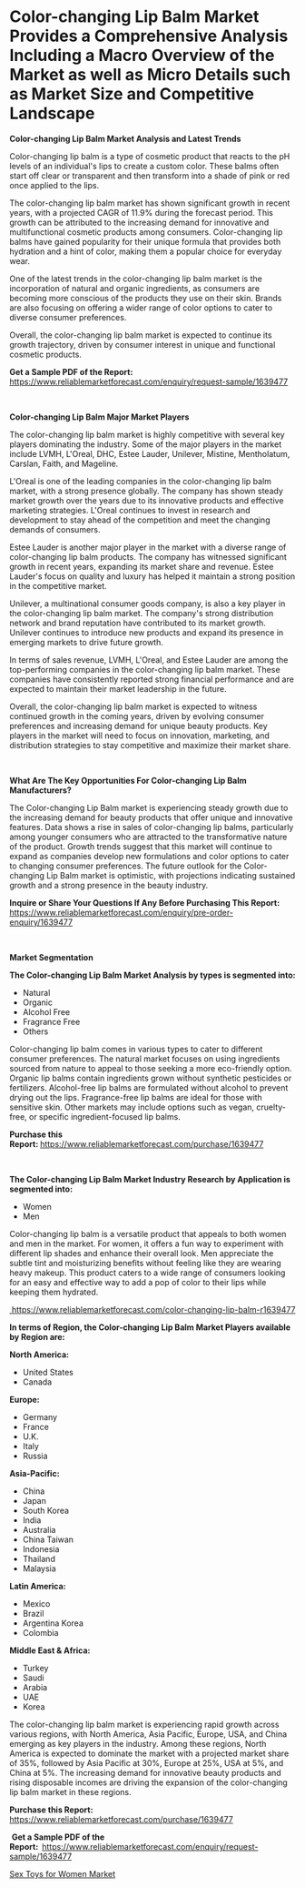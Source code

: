 <p><h1>Color-changing Lip Balm Market Provides a Comprehensive Analysis Including a Macro Overview of the Market as well as Micro Details such as Market Size and Competitive Landscape</h1></p><p><strong>Color-changing Lip Balm Market Analysis and Latest Trends</strong></p>
<p><p>Color-changing lip balm is a type of cosmetic product that reacts to the pH levels of an individual's lips to create a custom color. These balms often start off clear or transparent and then transform into a shade of pink or red once applied to the lips.</p><p>The color-changing lip balm market has shown significant growth in recent years, with a projected CAGR of 11.9% during the forecast period. This growth can be attributed to the increasing demand for innovative and multifunctional cosmetic products among consumers. Color-changing lip balms have gained popularity for their unique formula that provides both hydration and a hint of color, making them a popular choice for everyday wear.</p><p>One of the latest trends in the color-changing lip balm market is the incorporation of natural and organic ingredients, as consumers are becoming more conscious of the products they use on their skin. Brands are also focusing on offering a wider range of color options to cater to diverse consumer preferences.</p><p>Overall, the color-changing lip balm market is expected to continue its growth trajectory, driven by consumer interest in unique and functional cosmetic products.</p></p>
<p><strong>Get a Sample PDF of the Report:&nbsp;</strong> <a href="https://www.reliablemarketforecast.com/enquiry/request-sample/1639477">https://www.reliablemarketforecast.com/enquiry/request-sample/1639477</a></p>
<p>&nbsp;</p>
<p><strong>Color-changing Lip Balm Major Market Players</strong></p>
<p><p>The color-changing lip balm market is highly competitive with several key players dominating the industry. Some of the major players in the market include LVMH, L'Oreal, DHC, Estee Lauder, Unilever, Mistine, Mentholatum, Carslan, Faith, and Mageline.</p><p>L'Oreal is one of the leading companies in the color-changing lip balm market, with a strong presence globally. The company has shown steady market growth over the years due to its innovative products and effective marketing strategies. L'Oreal continues to invest in research and development to stay ahead of the competition and meet the changing demands of consumers.</p><p>Estee Lauder is another major player in the market with a diverse range of color-changing lip balm products. The company has witnessed significant growth in recent years, expanding its market share and revenue. Estee Lauder's focus on quality and luxury has helped it maintain a strong position in the competitive market.</p><p>Unilever, a multinational consumer goods company, is also a key player in the color-changing lip balm market. The company's strong distribution network and brand reputation have contributed to its market growth. Unilever continues to introduce new products and expand its presence in emerging markets to drive future growth.</p><p>In terms of sales revenue, LVMH, L'Oreal, and Estee Lauder are among the top-performing companies in the color-changing lip balm market. These companies have consistently reported strong financial performance and are expected to maintain their market leadership in the future.</p><p>Overall, the color-changing lip balm market is expected to witness continued growth in the coming years, driven by evolving consumer preferences and increasing demand for unique beauty products. Key players in the market will need to focus on innovation, marketing, and distribution strategies to stay competitive and maximize their market share.</p></p>
<p>&nbsp;</p>
<p><strong>What Are The Key Opportunities For Color-changing Lip Balm Manufacturers?</strong></p>
<p><p>The Color-changing Lip Balm market is experiencing steady growth due to the increasing demand for beauty products that offer unique and innovative features. Data shows a rise in sales of color-changing lip balms, particularly among younger consumers who are attracted to the transformative nature of the product. Growth trends suggest that this market will continue to expand as companies develop new formulations and color options to cater to changing consumer preferences. The future outlook for the Color-changing Lip Balm market is optimistic, with projections indicating sustained growth and a strong presence in the beauty industry.</p></p>
<p><strong>Inquire or Share Your Questions If Any Before Purchasing This Report:</strong> <a href="https://www.reliablemarketforecast.com/enquiry/pre-order-enquiry/1639477">https://www.reliablemarketforecast.com/enquiry/pre-order-enquiry/1639477</a></p>
<p>&nbsp;</p>
<p><strong>Market Segmentation</strong></p>
<p><strong>The Color-changing Lip Balm Market Analysis by types is segmented into:</strong></p>
<p><ul><li>Natural</li><li>Organic</li><li>Alcohol Free</li><li>Fragrance Free</li><li>Others</li></ul></p>
<p><p>Color-changing lip balm comes in various types to cater to different consumer preferences. The natural market focuses on using ingredients sourced from nature to appeal to those seeking a more eco-friendly option. Organic lip balms contain ingredients grown without synthetic pesticides or fertilizers. Alcohol-free lip balms are formulated without alcohol to prevent drying out the lips. Fragrance-free lip balms are ideal for those with sensitive skin. Other markets may include options such as vegan, cruelty-free, or specific ingredient-focused lip balms.</p></p>
<p><strong>Purchase this Report:&nbsp;</strong><a href="https://www.reliablemarketforecast.com/purchase/1639477">https://www.reliablemarketforecast.com/purchase/1639477</a></p>
<p>&nbsp;</p>
<p><strong>The Color-changing Lip Balm Market Industry Research by Application is segmented into:</strong></p>
<p><ul><li>Women</li><li>Men</li></ul></p>
<p><p>Color-changing lip balm is a versatile product that appeals to both women and men in the market. For women, it offers a fun way to experiment with different lip shades and enhance their overall look. Men appreciate the subtle tint and moisturizing benefits without feeling like they are wearing heavy makeup. This product caters to a wide range of consumers looking for an easy and effective way to add a pop of color to their lips while keeping them hydrated.</p></p>
<p><a href="https://www.reliablemarketforecast.com/color-changing-lip-balm-r1639477">&nbsp;https://www.reliablemarketforecast.com/color-changing-lip-balm-r1639477</a></p>
<p><strong>In terms of Region, the Color-changing Lip Balm Market Players available by Region are:</strong></p>
<p>
    <p> <strong> North America: </strong>
        <ul>
            <li>United States</li>
            <li>Canada</li>
        </ul>
        </p> 
    <p> <strong> Europe: </strong>
        <ul>
            <li>Germany</li>
            <li>France</li>
            <li>U.K.</li>
            <li>Italy</li>
            <li>Russia</li>
        </ul>
        </p> 
    <p> <strong> Asia-Pacific: </strong>
        <ul>
            <li>China</li>
            <li>Japan</li>
            <li>South Korea</li>
            <li>India</li>
            <li>Australia</li>
            <li>China Taiwan</li>
            <li>Indonesia</li>
            <li>Thailand</li>
            <li>Malaysia</li>
        </ul>
        </p> 
    <p> <strong> Latin America: </strong>
        <ul>
            <li>Mexico</li>
            <li>Brazil</li>
            <li>Argentina Korea</li>
            <li>Colombia</li>
        </ul>
        </p> 
    <p> <strong> Middle East & Africa: </strong>
        <ul>
            <li>Turkey</li>
            <li>Saudi</li>
            <li>Arabia</li>
            <li>UAE</li>
            <li>Korea</li>
        </ul>
    </p>
    </p>
<p><p>The color-changing lip balm market is experiencing rapid growth across various regions, with North America, Asia Pacific, Europe, USA, and China emerging as key players in the industry. Among these regions, North America is expected to dominate the market with a projected market share of 35%, followed by Asia Pacific at 30%, Europe at 25%, USA at 5%, and China at 5%. The increasing demand for innovative beauty products and rising disposable incomes are driving the expansion of the color-changing lip balm market in these regions.</p></p>
<p><strong>Purchase this Report: </strong><a href="https://www.reliablemarketforecast.com/purchase/1639477">https://www.reliablemarketforecast.com/purchase/1639477</a></p>
<p>&nbsp;<strong>Get a Sample PDF of the Report:&nbsp;&nbsp;</strong><a href="https://www.reliablemarketforecast.com/enquiry/request-sample/1639477">https://www.reliablemarketforecast.com/enquiry/request-sample/1639477</a></p>
<p><strong></strong></p>
<p><p><a href="https://github.com/ochgvvcj16/Market-Research-Report-List-1/blob/main/sex-toys-for-women-market.md">Sex Toys for Women Market</a></p></p>